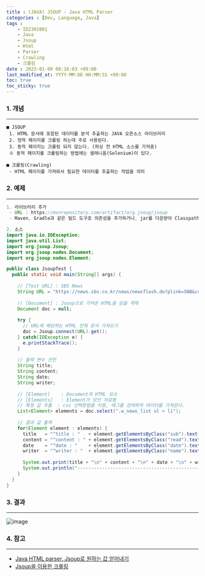 ```yaml
---
title : (JAVA) JSOUP - Java HTML Parser
categories : [Dev, Language, Java]
tags : 
    - ID2301001
    - Java
    - Jsoup
    - Html
    - Parser
    - Crawling
    - 크롤링
date : 2023-01-09 08:16:03 +09:00
last_modified_at: YYYY-MM-DD HH:MM:SS +09:00
toc: true
toc_sticky: true
---
```


### 1. 개념

---

``` plaintext
■ JSOUP
 1. HTML 문서에 포함된 데이터를 분석 추출하는 JAVA 오픈소스 라이브러리
 2. 정적 페이지를 크롤링 하는데 주로 사용된다.
 3. 동적 페이지는 크롤링 되지 않는다. (파싱 전 HTML 소스를 가져옴)
 ※ 동적 페이지를 크롤링하는 방법에는 셀레니움(Selenium)이 있다.

■ 크롤링(Crawling)
 - HTML 페이지를 가져와서 필요한 데이터를 추출하는 작업을 의미
```

### 2. 예제

---

``` java
1. 라이브러리 추가
 - URL : https://mvnrepository.com/artifact/org.jsoup/jsoup
 - Maven, Gradle과 같은 빌드 도구로 의존성을 추가하거나, jar를 다운받아 Classpath에 추가한다.

2. 소스
import java.io.IOException;
import java.util.List;
import org.jsoup.Jsoup;
import org.jsoup.nodes.Document;
import org.jsoup.nodes.Element;

public class JsoupTest {
  public static void main(String[] args) {
    	
    // [Test URL] : SBS News
    String URL = "https://news.sbs.co.kr/news/newsflash.do?plink=SNB&cooper";
        
    // [Document] : Jsoup으로 가져온 HTML을 담을 객체
    Document doc = null;
        
    try {
      // URL에 해당하는 HTML 전체 문서 가져오기
      doc = Jsoup.connect(URL).get();
    } catch(IOException e) {
      e.printStackTrace();
    }
        
    // 출력 변수 선언
    String title;
    String content;
    String date;
    String writer;
        
    // [Element]	: Document의 HTML 요소
    // [Elements]	: Element가 모인 자료형
    // 특정 값 추출	: css 선택문법을 이용, 태그를 검색하여 데이터를 가져온다.
    List<Element> elements = doc.select(".w_news_list ul > li");
    
    // 결과 값 출력
    for(Element element : elements) {
      title   = "^title : "   + element.getElementsByClass("sub").text();
      content = "^content : " + element.getElementsByClass("read").text();
      date    = "^date : "    + element.getElementsByClass("date").text();
      writer  = "^writer : "  + element.getElementsByClass("name").text();
            
      System.out.print(title + "\n" + content + "\n" + date + "\n" + writer + "\n");
      System.out.println("-------------------------------------------------");
    }
  }
}
```

### 3. 결과

---

![image](https://user-images.githubusercontent.com/42257001/211228938-0ec2eed5-d4b4-49d5-a666-81d03590118f.png)

### 4. 참고

---

 - [Java HTML parser, Jsoup로 원하는 값 얻어내기](https://partnerjun.tistory.com/42)
 - [Jsoup을 이용한 크롤링](https://zzang9ha.tistory.com/337#%F0%9F%93%8E-%ED%95%84%EC%9A%94%ED%95%9C-%EB%8D%B0%EC%9D%B4%ED%84%B0)